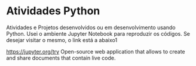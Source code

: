# Atividades Python 

Atividades  e Projetos desenvolvidos ou em desenvolvimento usando Python. Usei o ambiente Jupyter Notebook para reproduzir os códigos. Se desejar visitar o mesmo, o link está a abaixo1

    


https://jupyter.org/try Open-source web application that allows to create and share documents that contain live code.
